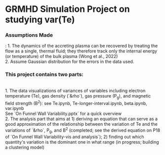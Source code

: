 # GRMHD Simulation Project on studying var(Te)
<h3>Assumptions Made</h3>:
1. The dynamics of the accreting plasma can be recovered by treating the flow as a single, thermal fluid; they therefore track only the internal energy (or temperature) of the bulk plasma (Wong et al., 2022) <br>
2. Assume Gaussian distribution for the errors in the data used. <br>
<h3>This project contains two parts:</h3> <br>
1. The data visualizations of variances of variables including electron temperature (Te), gas density (`&rho`), gas pressure (P<sub>g</sub>), and magnetic field strength (B<sup>2</sup>): see Te.ipynb, Te-longer-interval.ipynb,
   beta.ipynb, var.ipynb <br> See `On Funnel Wall Variability.pptx` for a quick overview <br>
2. The analysis part that aims at 1) deriving an equation that can serve as a good approximation of the relationship between the variation of Te and the variations of `&rho`, P<sub>g</sub>, and B<sup>2</sup> (completed; see the derived equation on P18 of `On Funnel Wall Variability-vis and analysis`);
   2) finding out which quantity's variation is the dominant one in what range (in progress; building a clustering model)
